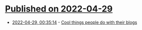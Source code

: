 # [Published on 2022-04-29](index.md)

* [2022-04-29, 00:35:14](https://news.ycombinator.com/item?id=31199973) - [Cool things people do with their blogs](https://brainbaking.com/post/2022/04/cool-things-people-do-with-their-blogs/)
